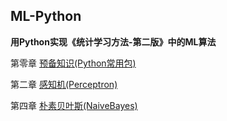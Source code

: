 ## ML-Python

**用Python实现《统计学习方法-第二版》中的ML算法**

第零章 [预备知识(Python常用包)](https://github.com/NathanYu1124/ML-Python/tree/master/Packages)

第二章 [感知机(Perceptron)](https://github.com/NathanYu1124/ML-Python/blob/master/Perceptron(%E6%84%9F%E7%9F%A5%E6%9C%BA)/Perceptron.py)

第四章 [朴素贝叶斯(NaiveBayes)](https://github.com/NathanYu1124/ML-Python/blob/master/NaiveBayes(%E6%9C%B4%E7%B4%A0%E8%B4%9D%E5%8F%B6%E6%96%AF)/NaiveBayes.py)

